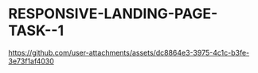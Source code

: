 # RESPONSIVE-LANDING-PAGE-TASK--1
https://github.com/user-attachments/assets/dc8864e3-3975-4c1c-b3fe-3e73f1af4030
